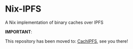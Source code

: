# Nix-IPFS

A Nix implementation of binary caches over IPFS

**IMPORTANT**:

This repository has been moved to: [CachIPFS](https://github.com/kamadorueda/four-shells), see you there!
